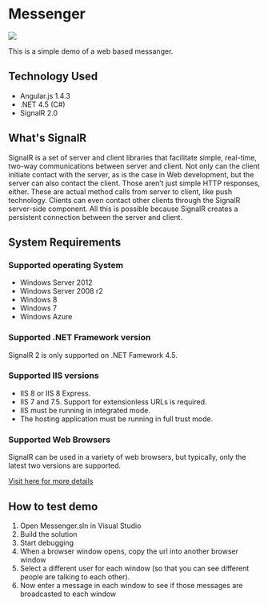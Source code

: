 # Messenger
![](http://realestatopia.com/images/messenger.jpg)

This is a simple demo of a web based messanger.

## Technology Used
- Angular.js 1.4.3
- .NET 4.5 (C#)
- SignalR 2.0

## What's SignalR
SignalR is a set of server and client libraries that facilitate simple, real-time, two-way communications between server and client. Not only can the client initiate contact with the server, as is the case in Web development, but the server can also contact the client. Those aren’t just simple HTTP responses, either. These are actual method calls from server to client, like push technology. Clients can even contact other clients through the SignalR server-side component. All this is possible because SignalR creates a persistent connection between the server and client.

## System Requirements

### Supported operating System
- Windows Server 2012
- Windows Server 2008 r2
- Windows 8
- Windows 7
- Windows Azure

### Supported .NET Framework version
SignalR 2 is only supported on .NET Famework 4.5.

### Supported IIS versions
- IIS 8 or IIS 8 Express.
- IIS 7 and 7.5. Support for extensionless URLs is required.
- IIS must be running in integrated mode.
- The hosting application must be running in full trust mode.

### Supported Web Browsers
SignalR can be used in a variety of web browsers, but typically, only the latest two versions are supported. 

[Visit here for more details](http://www.asp.net/signalr/overview/getting-started/supported-platforms)

## How to test demo
1. Open Messenger.sln in Visual Studio
2. Build the solution
3. Start debugging
4. When a browser window opens, copy the url into another browser window
5. Select a different user for each window (so that you can see different people are talking to each other).
6. Now enter a message in each window to see if those messages are broadcasted to each window






